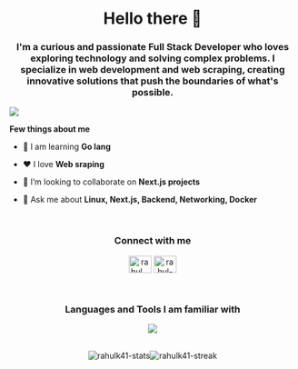 <h1 align="center">Hello there 👋</h1>
<h3 align="center">I'm a curious and passionate Full Stack Developer who loves exploring technology and solving complex problems. I specialize in web development and web scraping, creating innovative solutions that push the boundaries of what's possible.</h3>

[![](https://visitcount.itsvg.in/api?id=laughing-nerd&label=Profile%20Views&color=4&icon=5&pretty=true)](https://visitcount.itsvg.in)

**Few things about me**
- 🔭 I am learning **Go lang**

- ❤️ I love **Web sraping**

- 🤝 I’m looking to collaborate on **Next.js projects**

- 💬 Ask me about **Linux, Next.js, Backend, Networking, Docker**

<br />
<!-- --------------------------------------------------------------------------------------------------------------------------------------------------------------------------------- -->
<h3 align="center">Connect with me</h3>
<p align="center">
<a href="https://x.com/rk41785" target="blank"><img align="center" src="https://raw.githubusercontent.com/rahuldkjain/github-profile-readme-generator/master/src/images/icons/Social/twitter.svg" alt="rahul__18" height="30" width="40" /></a>
<a href="https://www.linkedin.com/in/rahul-kumar-9a2075199/" target="blank"><img align="center" src="https://raw.githubusercontent.com/rahuldkjain/github-profile-readme-generator/master/src/images/icons/Social/linked-in-alt.svg" alt="rahul-5b0478233" height="30" width="40" /></a>
</p>
<br />
<!-- --------------------------------------------------------------------------------------------------------------------------------------------------------------------------------- -->

<!-- --------------------------------------------------------------------------------------------------------------------------------------------------------------------------------- -->
<h3 align="center">Languages and Tools I am familiar with</h3>
<p align="center">
  <a href="https://skillicons.dev">
    <img src="https://skillicons.dev/icons?i=appwrite,astro,bootstrap,css,docker,express,figma,firebase,git,github,githubactions,html,js,linux,mongodb,mysql,nextjs,nestjs,nginx,nodejs,prisma,postgres,react,supabase,sqlite,tailwind,tauri,typescript,vscode,vite,go,bun" />
  </a>
</p>
<br />
<!-- --------------------------------------------------------------------------------------------------------------------------------------------------------------------------------- -->

<div style="display:flex; justify-content:center; align-items:center">
<img src = "https://github-readme-stats.vercel.app/api?username=rahulk41&show_icons=true&locale=en&theme=dark" alt = "rahulk41-stats" />
<img src = "https://github-readme-streak-stats.herokuapp.com?user=rahulk41&theme=dark" alt = "rahulk41-streak" />
</div>

